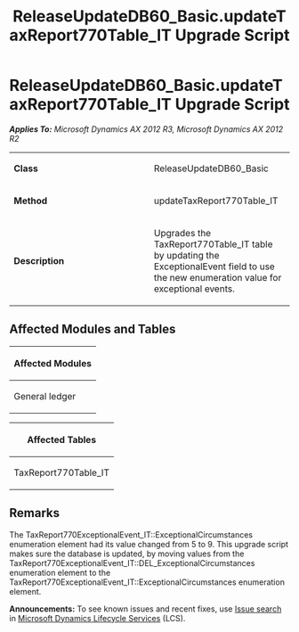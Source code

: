 ﻿---
title: ReleaseUpdateDB60_Basic.updateTaxReport770Table_IT Upgrade Script
TOCTitle: ReleaseUpdateDB60_Basic.updateTaxReport770Table_IT Upgrade Script
ms:assetid: 244b03aa-b1d3-e8e8-19c7-56795cbfab3f
ms:mtpsurl: https://msdn.microsoft.com/en-us/library/JJ684992(v=AX.60)
ms:contentKeyID: 49707194
ms.date: 05/18/2015
mtps_version: v=AX.60
---

# ReleaseUpdateDB60\_Basic.updateTaxReport770Table\_IT Upgrade Script 


_**Applies To:** Microsoft Dynamics AX 2012 R3, Microsoft Dynamics AX 2012 R2_

<table>
<colgroup>
<col style="width: 50%" />
<col style="width: 50%" />
</colgroup>
<tbody>
<tr class="odd">
<td><p><strong>Class</strong></p></td>
<td><p>ReleaseUpdateDB60_Basic</p></td>
</tr>
<tr class="even">
<td><p><strong>Method</strong></p></td>
<td><p>updateTaxReport770Table_IT</p></td>
</tr>
<tr class="odd">
<td><p><strong>Description</strong></p></td>
<td><p>Upgrades the TaxReport770Table_IT table by updating the ExceptionalEvent field to use the new enumeration value for exceptional events.</p></td>
</tr>
</tbody>
</table>


## Affected Modules and Tables

<table>
<colgroup>
<col style="width: 100%" />
</colgroup>
<thead>
<tr class="header">
<th><p>Affected Modules</p></th>
</tr>
</thead>
<tbody>
<tr class="odd">
<td><p>General ledger</p></td>
</tr>
</tbody>
</table>


<table>
<colgroup>
<col style="width: 100%" />
</colgroup>
<thead>
<tr class="header">
<th><p>Affected Tables</p></th>
</tr>
</thead>
<tbody>
<tr class="odd">
<td><p>TaxReport770Table_IT</p></td>
</tr>
</tbody>
</table>


## Remarks

The TaxReport770ExceptionalEvent\_IT::ExceptionalCircumstances enumeration element had its value changed from 5 to 9. This upgrade script makes sure the database is updated, by moving values from the TaxReport770ExceptionalEvent\_IT::DEL\_ExceptionalCircumstances enumeration element to the TaxReport770ExceptionalEvent\_IT::ExceptionalCircumstances enumeration element.

  
**Announcements:** To see known issues and recent fixes, use [Issue search](http://go.microsoft.com/fwlink/?linkid=389258) in [Microsoft Dynamics Lifecycle Services](http://go.microsoft.com/fwlink/?linkid=306505) (LCS).

